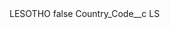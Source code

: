 <?xml version="1.0" encoding="UTF-8"?>
<CustomMetadata xmlns="http://soap.sforce.com/2006/04/metadata" xmlns:xsi="http://www.w3.org/2001/XMLSchema-instance" xmlns:xsd="http://www.w3.org/2001/XMLSchema">
    <label>LESOTHO</label>
    <protected>false</protected>
    <values>
        <field>Country_Code__c</field>
        <value xsi:type="xsd:string">LS</value>
    </values>
</CustomMetadata>
